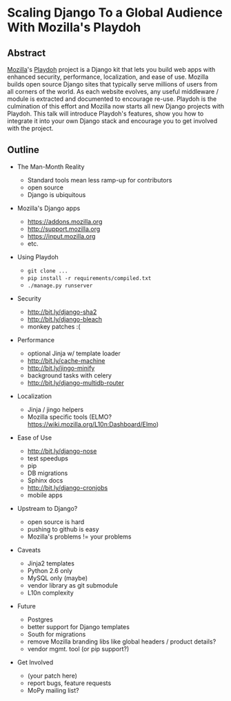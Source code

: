 Scaling Django To a Global Audience With Mozilla's Playdoh
==========================================================

Abstract
--------

[Mozilla](http://www.mozilla.org/)'s
[Playdoh](http://playdoh.readthedocs.org/) project is a Django kit that lets
you build web apps with enhanced security, performance, localization, and ease
of use. Mozilla builds open source Django sites that typically serve millions
of users from all corners of the world. As each website evolves, any useful
middleware / module is extracted and documented to encourage re-use. Playdoh
is the culmination of this effort and Mozilla now starts all new Django
projects with Playdoh. This talk will introduce Playdoh's features, show you
how to integrate it into your own Django stack and encourage you to get
involved with the project.

Outline
-------

- The Man-Month Reality

  - Standard tools mean less ramp-up for contributors
  - open source
  - Django is ubiquitous

- Mozilla's Django apps

  - https://addons.mozilla.org
  - http://support.mozilla.org
  - https://input.mozilla.org
  - etc.

- Using Playdoh

  - `git clone ...`
  - `pip install -r requirements/compiled.txt`
  - `./manage.py runserver`

- Security

  - http://bit.ly/django-sha2
  - http://bit.ly/django-bleach
  - monkey patches :(

- Performance

  - optional Jinja w/ template loader
  - http://bit.ly/cache-machine
  - http://bit.ly/jingo-minify
  - background tasks with celery
  - http://bit.ly/django-multidb-router

- Localization

  - Jinja / jingo helpers
  - Mozilla specific tools (ELMO? https://wiki.mozilla.org/L10n:Dashboard/Elmo)

- Ease of Use

  - http://bit.ly/django-nose
  - test speedups
  - pip
  - DB migrations
  - Sphinx docs
  - http://bit.ly/django-cronjobs
  - mobile apps

- Upstream to Django?

  - open source is hard
  - pushing to github is easy
  - Mozilla's problems != your problems

- Caveats

  - Jinja2 templates
  - Python 2.6 only
  - MySQL only (maybe)
  - vendor library as git submodule
  - L10n complexity

- Future

  - Postgres
  - better support for Django templates
  - South for migrations
  - remove Mozilla branding libs like global headers / product details?
  - vendor mgmt. tool (or pip support?)

- Get Involved

  - (your patch here)
  - report bugs, feature requests
  - MoPy mailing list?
